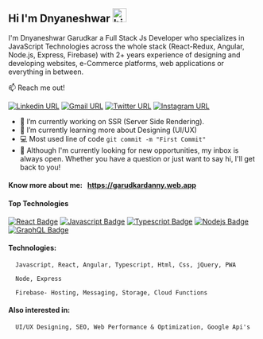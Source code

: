 ## Hi I'm Dnyaneshwar <img src="https://user-images.githubusercontent.com/1303154/88677602-1635ba80-d120-11ea-84d8-d263ba5fc3c0.gif" width="28px" alt="hi">

I'm Dnyaneshwar Garudkar a Full Stack Js Developer who specializes in JavaScript Technologies across the whole stack (React-Redux, Angular, Node.js, Express, Firebase) with 2+ years experience of designing and developing websites, e-Commerce platforms, web applications or everything in between.

:mailbox: Reach me out!

<div style="display: inline-block;">
      <div style="display: inline-block;">
            <a target="_blank" href="https://www.linkedin.com/in/dnyaneshwar-garudkar">
                  <img alt="Linkedin URL" src="https://img.shields.io/twitter/url?color=1ca0f1&label=Dnyaneshwar&logo=linkedin&logoColor=1ca0f1&style=flat-square&url=https%3A%2F%2Ftwitter.com%2FGarudkarD%3Fs%3D08">
            </a>
      </div>
      <div style="display: inline-block;">
            <a target="_blank" href="mailto:garudkardnyaneshwar@gmail.com">
                   <img alt="Gmail URL" src="https://img.shields.io/twitter/url?color=de6f5a&label=garudkardnyaneshwar&logo=gmail&logoColor=de6f5a&style=flat-square&url=https%3A%2F%2Fmailto%3Agarudkardnyaneshwar%40gmail.com">
            </a>
      </div>
      <div style="display: inline-block;">
            <a target="_blank" href="https://twitter.com/GarudkarD?s=08">
                  <img alt="Twitter URL" src="https://img.shields.io/twitter/url?color=1ca0f1&label=%40GarudkarD&logo=twitter&style=flat-square&url=https%3A%2F%2Ftwitter.com%2FGarudkarD%3Fs%3D08">
            </a>
      </div>
      <div style="display: inline-block;">
            <a target="_blank" href="https://www.instagram.com/danny_4884_">
                  <img alt="Instagram URL" src="https://img.shields.io/twitter/url?color=e84393&label=%40danny&logo=instagram&logoColor=e84393&style=flat-square&url=https%3A%2F%2Fwww.instagram.com%2Fhttps%3A%2F%2Fwww.instagram.com%2Fdanny_4884_%2F">
            </a>
      </div>
</div>

- 🔭 I’m currently working on SSR (Server Side Rendering).
- 🌱 I’m currently learning more about Designing (UI/UX)
- :computer: Most used line of code `git commit -m "First Commit"`
- 🤔 Although I'm currently looking for new opportunities, my inbox is always open. Whether you have a question or just want to say hi, I'll get back to you!

#### Know more about me: &nbsp; https://garudkardanny.web.app

#### Top Technologies

[![React Badge](https://img.shields.io/badge/-React-61DBFB?style=for-the-badge&labelColor=black&logo=react&logoColor=61DBFB)](#) [![Javascript Badge](https://img.shields.io/badge/-Javascript-F0DB4F?style=for-the-badge&labelColor=black&logo=javascript&logoColor=F0DB4F)](#) [![Typescript Badge](https://img.shields.io/badge/-Typescript-007acc?style=for-the-badge&labelColor=black&logo=typescript&logoColor=007acc)](#) [![Nodejs Badge](https://img.shields.io/badge/-Nodejs-3C873A?style=for-the-badge&labelColor=black&logo=node.js&logoColor=3C873A)](#) [![GraphQL Badge](https://img.shields.io/badge/-GraphQl-e535ab?style=for-the-badge&labelColor=black&logo=node.js&logoColor=e535ab)](#)

#### Technologies:

      Javascript, React, Angular, Typescript, Html, Css, jQuery, PWA

      Node, Express

      Firebase- Hosting, Messaging, Storage, Cloud Functions

#### Also interested in:

      UI/UX Designing, SEO, Web Performance & Optimization, Google Api's
